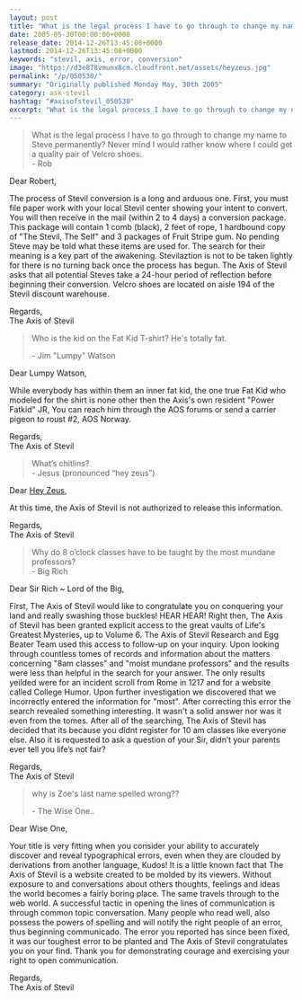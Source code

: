 ```yaml
---
layout: post
title: "What is the legal process I have to go through to change my name to Steve permanently?"
date: 2005-05-30T00:00:00+0000
release_date: 2014-12-26T13:45:08+0000
lastmod: 2014-12-26T13:45:08+0000
keywords: "stevil, axis, error, conversion"
image: "https://d3e878vmunx8cm.cloudfront.net/assets/heyzeus.jpg"
permalink: "/p/050530/"
summary: "Originally published Monday May, 30th 2005"
category: ask-stevil
hashtag: "#axisofstevil_050530"
excerpt: "What is the legal process I have to go through to change my name to Steve permanently? and other great questions from Monday May, 30th 2005"
---
```


> What is the legal process I have to go through to change my name to Steve permanently? Never mind I would rather know where I could get a quality pair of Velcro shoes.   
> \- Rob

Dear Robert,

The process of Stevil conversion is a long and arduous one. First, you must file paper work with your local Stevil center showing your intent to convert. You will then receive in the mail (within 2 to 4 days) a conversion package. This package will contain 1 comb (black), 2 feet of rope, 1 hardbound copy of "The Stevil, The Self" and 3 packages of Fruit Stripe gum. No pending Steve may be told what these items are used for. The search for their meaning is a key part of the awakening. Stevilaztion is not to be taken lightly for there is no turning back once the process has begun. The Axis of Stevil asks that all potential Steves take a 24-hour period of reflection before beginning their conversion. Velcro shoes are located on aisle 194 of the Stevil discount warehouse.

Regards,  
The Axis of Stevil

> Who is the kid on the Fat Kid T-shirt? He's totally fat.
> 
> \- Jim "Lumpy" Watson

Dear Lumpy Watson,

While everybody has within them an inner fat kid, the one true Fat Kid who modeled for the shirt is none other then the Axis's own resident "Power Fatkid" JR, You can reach him through the AOS forums or send a carrier pigeon to roust #2, AOS Norway.

Regards,  
The Axis of Stevil

> What’s chitlins?  
> \- Jesus (pronounced “hey zeus”)

Dear [Hey Zeus](https://d3e878vmunx8cm.cloudfront.net/assets/heyzeus.jpg "Hey Zeus"),

At this time, the Axis of Stevil is not authorized to release this information.

Regards,  
The Axis of Stevil

> Why do 8 o’clock classes have to be taught by the most mundane professors?  
> \- Big Rich

Dear Sir Rich ~ Lord of the Big,

First, The Axis of Stevil would like to congratulate you on conquering your land and really swashing those buckles! HEAR HEAR! Right then, The Axis of Stevil has been granted explicit access to the great vaults of Life's Greatest Mysteries, up to Volume 6. The Axis of Stevil Research and Egg Beater Team used this access to follow-up on your inquiry. Upon looking through countless tomes of records and information about the matters concerning "8am classes" and "moist mundane professors" and the results were less than helpful in the search for your answer. The only results yeilded were for an incident scroll from Rome in 1217 and for a website called College Humor. Upon further investigation we discovered that we incorrectly entered the information for "most". After correcting this error the search revealed something interesting. It wasn't a solid answer nor was it even from the tomes. After all of the searching, The Axis of Stevil has decided that its because you didnt register for 10 am classes like everyone else. Also it is requested to ask a question of your Sir, didn’t your parents ever tell you life’s not fair?

Regards,  
The Axis of Stevil

> why is Zoe's last name spelled wrong??
> 
> \- The Wise One..

Dear Wise One,

Your title is very fitting when you consider your ability to accurately discover and reveal typographical errors, even when they are clouded by derivations from another language, Kudos! It is a little known fact that The Axis of Stevil is a website created to be molded by its viewers. Without exposure to and conversations about others thoughts, feelings and ideas the world becomes a fairly boring place. The same travels through to the web world. A successful tactic in opening the lines of communication is through common topic conversation. Many people who read well, also possess the powers of spelling and will notify the right people of an error, thus beginning communicado. The error you reported has since been fixed, it was our toughest error to be planted and The Axis of Stevil congratulates you on your find. Thank you for demonstrating courage and exercising your right to open communication.

Regards,  
The Axis of Stevil
